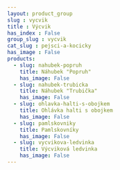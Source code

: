 ```yaml
---
layout: product_group
slug : vycvik
title : Výcvik
has_index : False
group_slug : vycvik
cat_slug : pejsci-a-kocicky
has_image : False
products:
  - slug: nahubek-popruh
    title: Náhubek "Popruh"
    has_image: False
  - slug: nahubek-trubicka
    title: Náhubek "Trubička"
    has_image: False
  - slug: ohlavka-halti-s-obojkem
    title: Ohlávka halti s obojkem
    has_image: False
  - slug: pamlskovniky
    title: Pamlskovníky
    has_image: False
  - slug: vycvikova-ledvinka
    title: Výcviková ledvinka
    has_image: False
---
```


